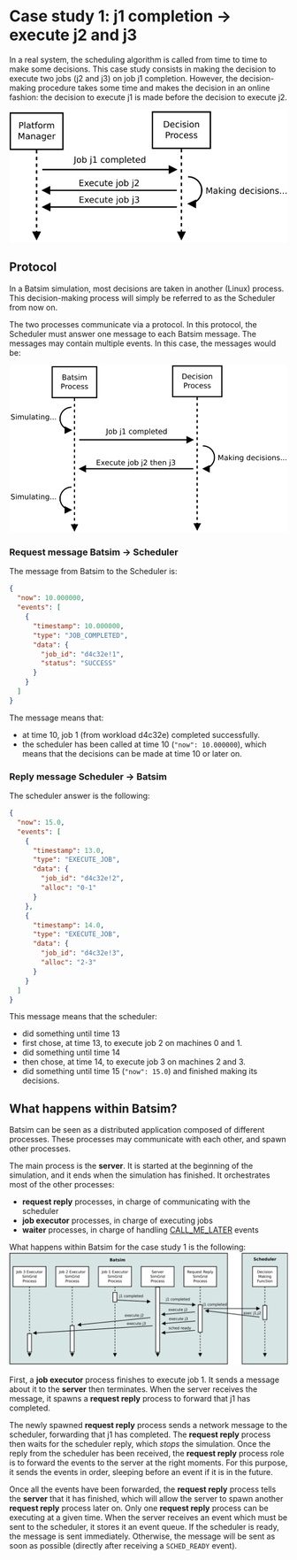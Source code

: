 # Case study 1: j1 completion -> execute j2 and j3
In a real system, the scheduling algorithm is called from time to time to
make some decisions.
This case study consists in making the decision to execute two jobs (j2 and j3)
on job j1 completion. However, the decision-making procedure takes some time and
makes the decision in an online fashion: the decision to execute j1 is made
before the decision to execute j2.

![case1_overview_figure](protocol_img/case1_overview.png)

## Protocol
In a Batsim simulation, most decisions are taken in another (Linux) process.
This decision-making process will simply be referred to as the Scheduler from now on.

The two processes communicate via a protocol. In this protocol, the Scheduler
must answer one message to each Batsim message. The messages may contain
multiple events. In this case, the messages would be:

![case1_protocol_figure](protocol_img/case1_protocol.png)

### Request message Batsim -> Scheduler
The message from Batsim to the Scheduler is:
``` JSON
{
  "now": 10.000000,
  "events": [
    {
      "timestamp": 10.000000,
      "type": "JOB_COMPLETED",
      "data": {
        "job_id": "d4c32e!1",
        "status": "SUCCESS"
      }
    }
  ]
}
```

The message means that:
- at time 10, job 1 (from workload d4c32e) completed successfully.
- the scheduler has been called at time 10 (``"now": 10.000000``),
  which means that the decisions can be made at time 10 or later on.

### Reply message Scheduler -> Batsim
The scheduler answer is the following:
``` JSON
{
  "now": 15.0,
  "events": [
    {
      "timestamp": 13.0,
      "type": "EXECUTE_JOB",
      "data": {
        "job_id": "d4c32e!2",
        "alloc": "0-1"
      }
    },
    {
      "timestamp": 14.0,
      "type": "EXECUTE_JOB",
      "data": {
        "job_id": "d4c32e!3",
        "alloc": "2-3"
      }
    }
  ]
}
```

This message means that the scheduler:
- did something until time 13
- first chose, at time 13, to execute job 2 on machines 0 and 1.
- did something until time 14
- then chose, at time 14, to execute job 3 on machines 2 and 3.
- did something until time 15 (``"now": 15.0``) and finished making its decisions.

## What happens within Batsim?
Batsim can be seen as a distributed application composed of different processes.
These processes may communicate with each other, and spawn other processes.

The main process is the **server**. It is started at the beginning of the
simulation, and it ends when the simulation has finished. It orchestrates
most of the other processes:
- **request reply** processes, in charge of communicating with the scheduler
- **job executor** processes, in charge of executing jobs
- **waiter** processes, in charge of handling
  [CALL_ME_LATER](proto_description.md#call_me_later) events

What happens within Batsim for the case study 1 is the following:
![case1_inner_figure](protocol_img/case1_inner.png)

First, a **job executor** process finishes to execute job 1. It sends a message
about it to the **server** then terminates. When the server receives the message,
it spawns a **request reply** process to forward that j1 has completed.

The newly spawned **request reply** process sends a network message to
the scheduler, forwarding that j1 has completed. The **request reply** process
then waits for the scheduler reply, which *stops* the simulation.
Once the reply from the scheduler has been received, the **request reply**
process role is to forward the events to the server at the right moments.
For this purpose, it sends the events in order, sleeping before an event if
it is in the future.

Once all the events have been forwarded, the **request reply** process tells the
**server** that it has finished, which will allow the server to spawn another
**request reply** process later on. Only one **request reply** process can be
executing at a given time. When the server receives an event which must be
sent to the scheduler, it stores it an event queue. If the scheduler is ready,
the message is sent immediately. Otherwise, the message will be sent as soon
as possible (directly after receiving a ``SCHED_READY`` event).
